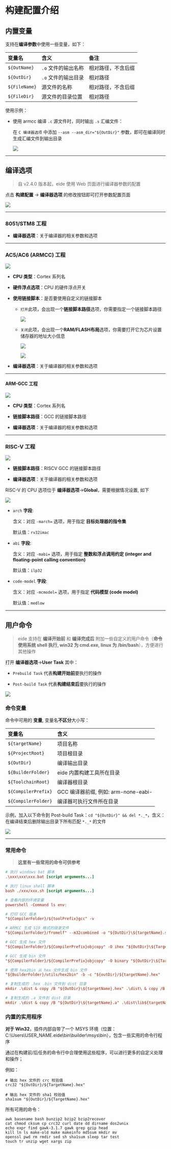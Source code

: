 # 构建配置介绍

## 内置变量

支持在**编译参数**中使用一些变量，如下：

|变量名|含义|备注|
|:----|:----|:----|
|`${OutName}`|`.o` 文件的输出名称|相对路径，不含后缀| 
|`${OutDir}`|`.o` 文件的输出目录|相对路径| 
|`${FileName}`|源文件的名称|相对路径，不含后缀| 
|`${FileDir}`|源文件的目录位置|相对路径|

使用示例：

  - 使用 armcc 编译 `.c` 源文件时，同时输出 `.s` 汇编文件：
    
    在 `C 编译器选项` 中添加 `--asm --asm_dir="${OutDir}"` 参数，即可在编译同时生成汇编文件到输出目录

    ![](../../img/out_asm_for_armcc.png)

***

## 编译选项

> 自 v2.4.0 版本起，eide 使用 Web 页面进行编译器参数的配置

点击 **构建配置** -> **编译器选项** 的修改按钮即可打开参数配置页面

![](./../img/prj_builder_options.png)

***

### 8051/STM8 工程

- **编译器选项**：关于编译器的相关参数和选项

***

### AC5/AC6 (ARMCC) 工程

![](../img/build_conf.png)

- **CPU 类型**：Cortex 系列名
  
- **硬件浮点选项**：CPU 的硬件浮点开关
  
- **使用链接脚本**：是否要使用自定义的链接脚本
  
  - `打开`此项，会出现一个**链接脚本路径**选项，你需要指定一个链接脚本路径
  
    ![](../img/build_use_custom_lds.png)

  - `关闭`此项，会出现一个**RAM/FLASH布局**选项，你需要打开它为芯片设置储存器的地址大小信息
  
    ![](../img/build_nouse_custom_lds.png)

    ![](../img/armcc_ram_rom_layout.png)

- **编译器选项**：关于编译器的相关参数和选项

***

#### ARM-GCC 工程

![](../img/build_conf_gcc.png)

- **CPU 类型**：Cortex 系列名

- **链接脚本路径**：GCC 的链接脚本路径

- **编译器选项**：关于编译器的相关参数和选项

***

### RISC-V 工程

![](../img/build_conf_riscv.png)

- **链接脚本路径**：RISCV GCC 的链接脚本路径

- **编译器选项**：关于编译器的相关参数和选项

RISC-V 的 CPU 选项位于 **编译器选项**->**Global**，需要根据情况设置, 如下

![](../img/riscv_builder_options.png)

- `arch` **字段**: 
  
  含义：对应 `-march=` 选项，用于指定 **目标处理器的指令集**

  默认值：`rv32imac`

- `abi` **字段**:
  
  含义：对应 `-mabi=` 选项，用于指定 **整数和浮点调用约定 (integer and floating-point calling convention)**

  默认值：`ilp32`

- `code-model` **字段**:
  
  含义：对应 `-mcmodel=` 选项，用于指定 **代码模型 (code model)**

  默认值：`medlow`

***

## 用户命令

> eide 支持在 **编译开始前** 和 **编译完成后** 附加一些自定义的用户命令（**命令使用系统 shell 执行, win32 为 cmd.exe, linux 为 /bin/bash**），方便进行其他操作

打开 **编译器选项**->**User Task** 其中：

  - `Prebuild Task` 代表**构建开始前**要执行的操作

  - `Post-build Task` 代表**构建结束后**要执行的操作

![](./../img/builder_user_task.png)

### 命令变量

命令中可用的 **变量**, 变量名**不区分**大小写：

|变量名|含义|
|:----|:----|
|`${targetName}`|项目名称| 
|`${ProjectRoot}`|项目根目录|
|`${OutDir}`|编译输出目录|
|`${BuilderFolder}`|eide 内置构建工具所在目录|
|`${ToolchainRoot}`|编译器根目录|
|`${CompilerPrefix}`|GCC 编译器前缀, 例如: arm-none-eabi-|
|`${CompilerFolder}`|编译器可执行文件所在目录|


示例，加入以下命令到 Post-build Task：`cd "${OutDir}" && del *._*`，含义：在编译结束后删除输出目录下所有匹配 `*._*` 的文件

![](./../img/add_builder_task.png)

***

### 常用命令

> **这里有一些常用的命令可供参考**

```ini
# 执行 windows bat 脚本
.\xxx\xxx\xxx.bat [script arguments...]

# 执行 linux shell 脚本
bash ./xxx/xxx.sh [script arguments...]

# 查看内部的环境变量
powershell -Command ls env:

# 打印 GCC 版本
"${CompilerFolder}/${toolPrefix}gcc" -v

# ARMCC 生成 S19 格式的烧录文件
"${CompilerFolder}/fromelf" --m32combined -o "${OutDir}\${targetName}.s19" "${OutDir}\${targetName}.axf"

# GCC 生成 hex 文件
"${CompilerFolder}/${CompilerPrefix}objcopy" -O ihex "${OutDir}\${TargetName}.elf" "${OutDir}\${TargetName}.hex"

# GCC 生成 bin 文件
"${CompilerFolder}/${CompilerPrefix}objcopy" -O binary "${OutDir}\${TargetName}.elf" "${OutDir}\${TargetName}.bin"

# 使用 hex2bin 从 hex 文件生成 bin 文件
"${BuilderFolder}/utils/hex2bin" -b -c "${outDir}/${targetName}.hex"

# 复制生成的 .hex .bin 文件到 dist 目录
mkdir .\dist & copy /B "${OutDir}\${targetName}.hex" .\dist\ & copy /B "${OutDir}\${targetName}.bin" .\dist\

# 复制生成的 .a 文件到 dist 目录
mkdir .\dist & copy /B "${OutDir}\${targetName}.a" .\dist\lib${targetName}.a

```

### 内置的实用程序

**对于 Win32**，插件内部自带了一个 MSYS 环境（位置：C:\Users\USER_NAME\.eide\bin\builder\msys\bin），包含一些实用的命令行程序

通过在构建前/后任务的命令行中合理使用这些程序，可以进行更多的自定义处理和操作；

例如：

```shell
# 输出 hex 文件的 crc 校验值
crc32 "${OutDir}/${TargetName}.hex"

# 输出 hex 文件的 sha1 校验值
sha1sum "${OutDir}/${TargetName}.hex"
```

所有可用的命令：

```shell
awk basename bash bunzip2 bzip2 bzip2recover 
cat chmod cksum cp crc32 curl date dd dirname dos2unix 
echo expr find gawk-3.1.7 gawk grep gzip head 
kill ln ls make-old make makeinfo md5sum mkdir mv 
openssl pwd rm rmdir sed sh sha1sum sleep tar test 
touch tr unzip wget xargs zip
```
